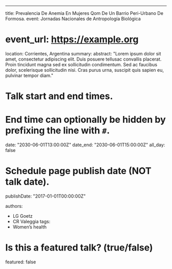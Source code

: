 ---
title: Prevalencia De Anemia En Mujeres Qom De Un Barrio Peri-Urbano De Formosa.
event: Jornadas Nacionales de Antropología Biológica
# event_url: https://example.org
location: Corrientes, Argentina
summary: 
abstract: "Lorem ipsum dolor sit amet, consectetur adipiscing elit. Duis posuere tellusac convallis placerat. Proin tincidunt magna sed ex sollicitudin condimentum. Sed ac faucibus dolor, scelerisque sollicitudin nisi. Cras purus urna, suscipit quis sapien eu, pulvinar tempor diam."

# Talk start and end times.
#   End time can optionally be hidden by prefixing the line with `#`.
date: "2030-06-01T13:00:00Z"
date_end: "2030-06-01T15:00:00Z"
all_day: false

# Schedule page publish date (NOT talk date).
publishDate: "2017-01-01T00:00:00Z"

authors: 
- LG Goetz
- CR Valeggia 
tags: 
- Women’s health

# Is this a featured talk? (true/false)
featured: false

